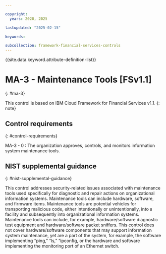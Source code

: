 ```yaml
---

copyright:
  years: 2020, 2025

lastupdated: "2025-02-15"

keywords:

subcollection: framework-financial-services-controls
---
```


{{site.data.keyword.attribute-definition-list}}

               
# MA-3 - Maintenance Tools [FSv1.1]
{: #ma-3}

This control is based on IBM Cloud Framework for Financial Services v1.1.
{: note}


## Control requirements
{: #control-requirements}

MA-3 - 0
    : The organization approves, controls, and monitors information system maintenance tools.

## NIST supplemental guidance
{: #nist-supplemental-guidance}

This control addresses security-related issues associated with maintenance tools used specifically for diagnostic and repair actions on organizational information systems. Maintenance tools can include hardware, software, and firmware items. Maintenance tools are potential vehicles for transporting malicious code, either intentionally or unintentionally, into a facility and subsequently into organizational information systems. Maintenance tools can include, for example, hardware/software diagnostic test equipment and hardware/software packet sniffers. This control does not cover hardware/software components that may support information system maintenance, yet are a part of the system, for example, the software implementing “ping,” “ls,” “ipconfig, or the hardware and software implementing the monitoring port of an Ethernet switch.





